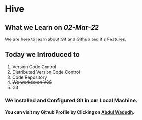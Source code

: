 # Hive
## What we Learn on *02-Mar-22*

We  are here to learn about Git and Github and it's Features.

## Today we Introduced to
1.  Version Code Control
2.  Distributed Version Code Control
3.  Code Repository
4.  ~~We worked on VCS~~
5.  Git

### We Installed and Configured Git in our Local Machine.
#### You can visit my Github Profile by Clicking on [Abdul Wadudh](https://github.com/abdul-wadudh/).
